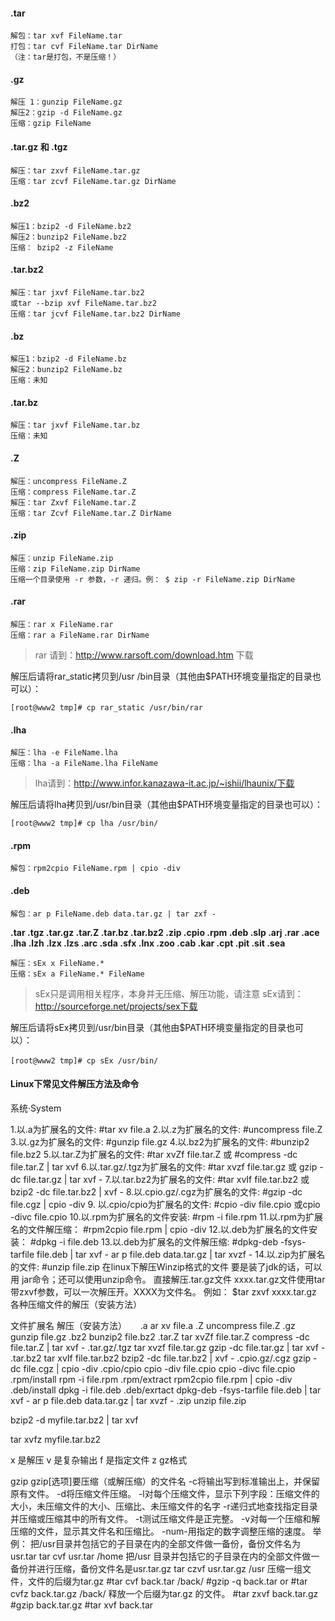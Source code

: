 #### .tar  ####

    解包：tar xvf FileName.tar 
    打包：tar cvf FileName.tar DirName 
    （注：tar是打包，不是压缩！） 

#### .gz ####
    
    解压 1：gunzip FileName.gz 
    解压2：gzip -d FileName.gz 
    压缩：gzip FileName 

#### .tar.gz 和 .tgz ####

    解压：tar zxvf FileName.tar.gz 
    压缩：tar zcvf FileName.tar.gz DirName 

#### .bz2 ####
    
    解压1：bzip2 -d FileName.bz2 
    解压2：bunzip2 FileName.bz2 
    压缩： bzip2 -z FileName 

#### .tar.bz2 ####

    解压：tar jxvf FileName.tar.bz2   
    或tar --bzip xvf FileName.tar.bz2 
    压缩：tar jcvf FileName.tar.bz2 DirName 


#### .bz ####

    解压1：bzip2 -d FileName.bz 
    解压2：bunzip2 FileName.bz 
    压缩：未知 

#### .tar.bz  ####

    解压：tar jxvf FileName.tar.bz 
    压缩：未知 

#### .Z ####

    解压：uncompress FileName.Z 
    压缩：compress FileName.tar.Z 
    解压：tar Zxvf FileName.tar.Z 
    压缩：tar Zcvf FileName.tar.Z DirName 

#### .zip ####

    解压：unzip FileName.zip 
    压缩：zip FileName.zip DirName 
    压缩一个目录使用 -r 参数，-r 递归。例： $ zip -r FileName.zip DirName 

#### .rar ####

    解压：rar x FileName.rar 
    压缩：rar a FileName.rar DirName 
 
> rar 请到：http://www.rarsoft.com/download.htm 下载

解压后请将rar_static拷贝到/usr
/bin目录（其他由$PATH环境变量指定的目录也可以）： 

    [root@www2 tmp]# cp rar_static /usr/bin/rar 


#### .lha ####
    
    解压：lha -e FileName.lha 
    压缩：lha -a FileName.lha FileName 
 
> lha请到：http://www.infor.kanazawa-it.ac.jp/~ishii/lhaunix/下载

解压后请将lha拷贝到/usr/bin目录（其他由$PATH环境变量指定的目录也可以）：
    
    [root@www2 tmp]# cp lha /usr/bin/ 

#### .rpm  ####
    
    解包：rpm2cpio FileName.rpm | cpio -div 

#### .deb  ####

    解包：ar p FileName.deb data.tar.gz | tar zxf - 


**.tar .tgz .tar.gz .tar.Z .tar.bz .tar.bz2 .zip .cpio .rpm .deb .slp .arj
.rar .ace .lha .lzh .lzx .lzs .arc .sda .sfx .lnx .zoo .cab .kar .cpt .pit
.sit .sea**

    解压：sEx x FileName.* 
    压缩：sEx a FileName.* FileName 
 


> sEx只是调用相关程序，本身并无压缩、解压功能，请注意
sEx请到： http://sourceforge.net/projects/sex下载

解压后请将sEx拷贝到/usr/bin目录（其他由$PATH环境变量指定的目录也可以）：

    [root@www2 tmp]# cp sEx /usr/bin/　　

#### Linux下常见文件解压方法及命令  ####
系统·System 
 
1.以.a为扩展名的文件: 
#tar xv file.a 
2.以.z为扩展名的文件: 
#uncompress file.Z 
3.以.gz为扩展名的文件: 
#gunzip file.gz 
4.以.bz2为扩展名的文件: 
#bunzip2 file.bz2 
5.以.tar.Z为扩展名的文件: 
#tar xvZf file.tar.Z 
或 #compress -dc file.tar.Z | tar xvf 
6.以.tar.gz/.tgz为扩展名的文件: 
#tar xvzf file.tar.gz 
或 gzip -dc file.tar.gz | tar xvf - 
7.以.tar.bz2为扩展名的文件: 
#tar xvIf file.tar.bz2 
或 bzip2 -dc file.tar.bz2 | xvf - 
8.以.cpio.gz/.cgz为扩展名的文件: 
#gzip -dc file.cgz | cpio -div 
9. 以.cpio/cpio为扩展名的文件: 
#cpio -div file.cpio 
或cpio -divc file.cpio 
10.以.rpm为扩展名的文件安装: 
#rpm -i file.rpm 
11.以.rpm为扩展名的文件解压缩： 
 #rpm2cpio file.rpm | cpio -div 
12.以.deb为扩展名的文件安装： 
#dpkg -i file.deb 
13.以.deb为扩展名的文件解压缩: 
#dpkg-deb -fsys-tarfile file.deb | tar xvf - ar p 
file.deb data.tar.gz | tar xvzf - 
14.以.zip为扩展名的文件: 
#unzip file.zip 
在linux下解压Winzip格式的文件 
要是装了jdk的话，可以用 jar命令；还可以使用unzip命令。 
直接解压.tar.gz文件 
xxxx.tar.gz文件使用tar带zxvf参数，可以一次解压开。XXXX为文件名。 例如： 
$tar zxvf xxxx.tar.gz 各种压缩文件的解压（安装方法） 
 
文件扩展名 解压（安装方法） 
　 
.a ar xv file.a 
.Z uncompress file.Z 
.gz gunzip file.gz 
.bz2 bunzip2 file.bz2 
.tar.Z tar xvZf file.tar.Z 
compress -dc file.tar.Z | tar xvf - 
.tar.gz/.tgz tar xvzf file.tar.gz 
gzip -dc file.tar.gz | tar xvf - 
.tar.bz2 tar xvIf file.tar.bz2 
bzip2 -dc file.tar.bz2 | xvf - 
.cpio.gz/.cgz gzip -dc file.cgz | cpio -div 
.cpio/cpio cpio -div file.cpio 
cpio -divc file.cpio 
.rpm/install rpm -i file.rpm 
.rpm/extract rpm2cpio file.rpm | cpio -div 
.deb/install dpkg -i file.deb 
.deb/exrtact dpkg-deb -fsys-tarfile file.deb | tar xvf - 
ar p file.deb data.tar.gz | tar xvzf - 
.zip unzip file.zip 
 
 
bzip2 -d myfile.tar.bz2 | tar xvf 
 
 
tar xvfz myfile.tar.bz2 
 
 
x 是解压 
v 是复杂输出 
f 是指定文件 
z gz格式 
 
 
gzip 
gzip[选项]要压缩（或解压缩）的文件名 
-c将输出写到标准输出上，并保留原有文件。 
-d将压缩文件压缩。 
-l对每个压缩文件，显示下列字段：压缩文件的大小，未压缩文件的大小、压缩比、未压缩文件的名字 
-r递归式地查找指定目录并压缩或压缩其中的所有文件。 
-t测试压缩文件是正完整。 
-v对每一个压缩和解压缩的文件，显示其文件名和压缩比。 
-num-用指定的数字调整压缩的速度。 
举例： 
把/usr目录并包括它的子目录在内的全部文件做一备份，备份文件名为usr.tar 
tar cvf usr.tar /home 
把/usr
目录并包括它的子目录在内的全部文件做一备份并进行压缩，备份文件名是usr.tar.gz 
tar czvf usr.tar.gz /usr 
压缩一组文件，文件的后缀为tar.gz 
#tar cvf back.tar /back/ 
#gzip -q back.tar 
or 
#tar cvfz back.tar.gz /back/ 
释放一个后缀为tar.gz 的文件。 
#tar zxvf back.tar.gz 
#gzip back.tar.gz 
#tar xvf back.tar
